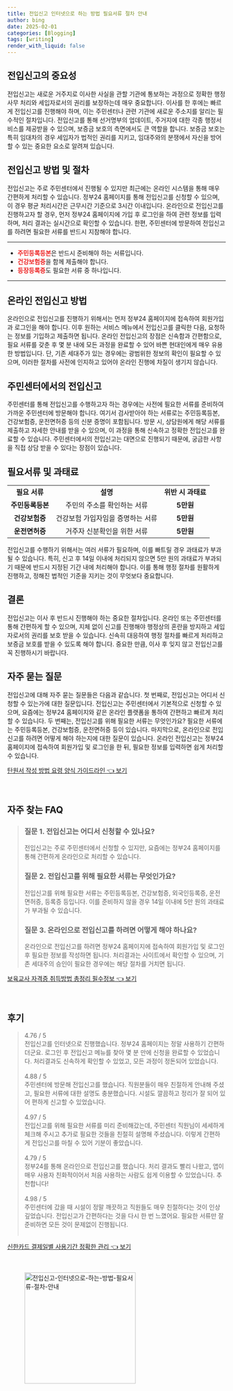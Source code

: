 ```yaml
---
title: 전입신고 인터넷으로 하는 방법 필요서류 절차 안내
author: bing
date: 2025-02-01
categories: [Blogging]
tags: [writing]
render_with_liquid: false
---
```



<h2 id='전입신고의 중요성'>전입신고의 중요성</h2>

<p>전입신고는 새로운 거주지로 이사한 사실을 관할 기관에 통보하는 과정으로 정확한 행정사무 처리와 세입자로서의 권리를 보장하는데 매우 중요합니다. 이사를 한 후에는 빠르게 전입신고를 진행해야 하며, 이는 주민센터나 관련 기관에 새로운 주소지를 알리는 필수적인 절차입니다. 전입신고를 통해 선거명부의 업데이트, 주거지에 대한 각종 행정서비스를 제공받을 수 있으며, 보증금 보호의 측면에서도 큰 역할을 합니다. 보증금 보호는 특히 임대차의 경우 세입자가 법적인 권리를 지키고, 임대주와의 분쟁에서 자신을 방어할 수 있는 중요한 요소로 알려져 있습니다.</p>

<h2 id='전입신고 방법 및 절차'>전입신고 방법 및 절차</h2>

<p>전입신고는 주로 주민센터에서 진행될 수 있지만 최근에는 온라인 시스템을 통해 매우 간편하게 처리할 수 있습니다. 정부24 홈페이지를 통해 전입신고를 신청할 수 있으며, 이 경우 평균 처리시간은 근무시간 기준으로 3시간 이내입니다. 온라인으로 전입신고를 진행하고자 할 경우, 먼저 정부24 홈페이지에 가입 후 로그인을 하여 관련 정보를 입력하며, 처리 결과는 실시간으로 확인할 수 있습니다. 한편, 주민센터에 방문하여 전입신고를 하려면 필요한 서류를 반드시 지참해야 합니다.</p>

<hr />

<ul>
    <li><b><span style="color: #ee2323;">주민등록등본</span></b>은 반드시 준비해야 하는 서류입니다.</li>
    <li><b><span style="color: #ee2323;">건강보험증</span></b>을 함께 제출해야 합니다.</li>
    <li><b><span style="color: #ee2323;">등장등록증</span></b>도 필요한 서류 중 하나입니다.</li>
</ul>

<hr />

<h2 id='온라인 전입신고 방법'>온라인 전입신고 방법</h2>

<p>온라인으로 전입신고를 진행하기 위해서는 먼저 정부24 홈페이지에 접속하여 회원가입과 로그인을 해야 합니다. 이후 원하는 서비스 메뉴에서 전입신고를 클릭한 다음, 요청하는 정보를 기입하고 제출하면 됩니다. 온라인 전입신고의 장점은 신속함과 간편함으로, 필요 서류를 갖춘 후 몇 분 내에 모든 과정을 완료할 수 있어 바쁜 현대인에게 매우 유용한 방법입니다. 단, 기존 세대주가 있는 경우에는 광범위한 정보의 확인이 필요할 수 있으며, 이러한 절차를 사전에 인지하고 있어야 온라인 진행에 차질이 생기지 않습니다.</p>

<h2 id='주민센터에서의 전입신고'>주민센터에서의 전입신고</h2>

<p>주민센터를 통해 전입신고를 수행하고자 하는 경우에는 사전에 필요한 서류를 준비하여 가까운 주민센터에 방문해야 합니다. 여기서 검사받아야 하는 서류로는 주민등록등본, 건강보험증, 운전면허증 등의 신분 증명이 포함됩니다. 방문 시, 상담원에게 해당 서류를 제출하고 자세한 안내를 받을 수 있으며, 이 과정을 통해 신속하고 정확한 전입신고를 완료할 수 있습니다. 주민센터에서의 전입신고는 대면으로 진행되기 때문에, 궁금한 사항을 직접 상담 받을 수 있다는 장점이 있습니다.</p>

<h2 id='필요서류 및 과태료'>필요서류 및 과태료</h2>

<table>
    <tr>
        <td style="text-align: center; height: 17px;"><b>필요 서류</b></td>
        <td style="text-align: center; height: 17px;"><b>설명</b></td>
        <td style="text-align: center; height: 17px;"><b>위반 시 과태료</b></td>
    </tr>
    <tr>
        <td style="text-align: center; height: 17px;"><b>주민등록등본</b></td>
        <td style="text-align: center; height: 17px;">주민의 주소를 확인하는 서류</td>
        <td style="text-align: center; height: 17px;"><b>5만원</b></td>
    </tr>
    <tr>
        <td style="text-align: center; height: 17px;"><b>건강보험증</b></td>
        <td style="text-align: center; height: 17px;">건강보험 가입자임을 증명하는 서류</td>
        <td style="text-align: center; height: 17px;"><b>5만원</b></td>
    </tr>
    <tr>
        <td style="text-align: center; height: 17px;"><b>운전면허증</b></td>
        <td style="text-align: center; height: 17px;">거주자 신분확인을 위한 서류</td>
        <td style="text-align: center; height: 17px;"><b>5만원</b></td>
    </tr>
</table>

<p>전입신고를 수행하기 위해서는 여러 서류가 필요하며, 이를 빠트릴 경우 과태료가 부과될 수 있습니다. 특히, 신고 후 14일 이내에 처리되지 않으면 5만 원의 과태료가 부과되기 때문에 반드시 지정된 기간 내에 처리해야 합니다. 이를 통해 행정 절차를 원활하게 진행하고, 정해진 법적인 기준을 지키는 것이 무엇보다 중요합니다.</p>

<h2 id='결론'>결론</h2>

<p>전입신고는 이사 후 반드시 진행해야 하는 중요한 절차입니다. 온라인 또는 주민센터를 통해 간편하게 할 수 있으며, 지체 없이 신고를 진행해야 행정상의 혼란을 방지하고 세입자로서의 권리를 보호 받을 수 있습니다. 신속히 대응하여 행정 절차를 빠르게 처리하고 보증금 보호를 받을 수 있도록 해야 합니다. 중요한 만큼, 이사 후 잊지 않고 전입신고를 꼭 진행하시기 바랍니다.</p>

<h2 id='자주 묻는 질문'>자주 묻는 질문</h2>

<p>전입신고에 대해 자주 묻는 질문들은 다음과 같습니다. 첫 번째로, 전입신고는 어디서 신청할 수 있는가에 대한 질문입니다. 전입신고는 주민센터에서 기본적으로 신청할 수 있으며, 요즘에는 정부24 홈페이지와 같은 온라인 플랫폼을 통하여 간편하고 빠르게 처리할 수 있습니다. 두 번째는, 전입신고를 위해 필요한 서류는 무엇인가요? 필요한 서류에는 주민등록등본, 건강보험증, 운전면허증 등이 있습니다. 마지막으로, 온라인으로 전입신고를 하려면 어떻게 해야 하는지에 대한 질문이 있습니다. 온라인 전입신고는 정부24 홈페이지에 접속하여 회원가입 및 로그인을 한 뒤, 필요한 정보를 입력하면 쉽게 처리할 수 있습니다.</p>


<p><a class="click-button" title="탄원서 작성 방법 요령 양식 가이드라인" href="https://aptwhite.github.io/posts/%ED%83%84%EC%9B%90%EC%84%9C-%EC%9E%91%EC%84%B1-%EB%B0%A9%EB%B2%95-%EC%9A%94%EB%A0%B9-%EC%96%91%EC%8B%9D-%EA%B0%80%EC%9D%B4%EB%93%9C%EB%9D%BC%EC%9D%B8/" rel="dofollow">탄원서 작성 방법 요령 양식 가이드라인 👈 보기</a></p><br>
<h2 id='자주_찾는_FAQ'>자주 찾는 FAQ</h2>
<div itemscope="" itemtype="https://schema.org/FAQPage">
<blockquote>
<div itemscope="" itemprop="mainEntity" itemtype="https://schema.org/Question">
<h3 itemprop="name">질문 1. 전입신고는 어디서 신청할 수 있나요?</h3>
<div itemscope="" itemprop="acceptedAnswer" itemtype="https://schema.org/Answer">
<span itemprop="text">
<p>전입신고는 주로 주민센터에서 신청할 수 있지만, 요즘에는 정부24 홈페이지를 통해 간편하게 온라인으로 처리할 수 있습니다.</p>
</span>
</div>
</div>
<div itemscope="" itemprop="mainEntity" itemtype="https://schema.org/Question">
<h3 itemprop="name">질문 2. 전입신고를 위해 필요한 서류는 무엇인가요?</h3>
<div itemscope="" itemprop="acceptedAnswer" itemtype="https://schema.org/Answer">
<span itemprop="text">
<p>전입신고를 위해 필요한 서류는 주민등록등본, 건강보험증, 외국인등록증, 운전면허증, 등록증 등입니다. 이를 준비하지 않을 경우 14일 이내에 5만 원의 과태료가 부과될 수 있습니다.</p>
</span>
</div>
</div>
<div itemscope="" itemprop="mainEntity" itemtype="https://schema.org/Question">
<h3 itemprop="name">질문 3. 온라인으로 전입신고를 하려면 어떻게 해야 하나요?</h3>
<div itemscope="" itemprop="acceptedAnswer" itemtype="https://schema.org/Answer">
<span itemprop="text">
<p>온라인으로 전입신고를 하려면 정부24 홈페이지에 접속하여 회원가입 및 로그인 후 필요한 정보를 작성하면 됩니다. 처리결과는 사이트에서 확인할 수 있으며, 기존 세대주의 승인이 필요한 경우에는 해당 절차를 거치면 됩니다.</p>
</span>
</div>
</div>
</blockquote>
</div>
<p><a class="click-button" title="보육교사 자격증 취득방법 총정리 필수정보" href="https://aptwhite.github.io/posts/%EB%B3%B4%EC%9C%A1%EA%B5%90%EC%82%AC-%EC%9E%90%EA%B2%A9%EC%A6%9D-%EC%B7%A8%EB%93%9D%EB%B0%A9%EB%B2%95-%EC%B4%9D%EC%A0%95%EB%A6%AC-%ED%95%84%EC%88%98%EC%A0%95%EB%B3%B4/" rel="dofollow">보육교사 자격증 취득방법 총정리 필수정보 👈 보기</a></p><br>
<h2 id='후기'>후기</h2>
<div itemscope itemtype="https://schema.org/Product">
  <blockquote>
  <div itemprop="review" itemscope itemtype="https://schema.org/Review">
      <div itemprop="reviewRating" itemscope itemtype="https://schema.org/Rating"> <span itemprop="ratingValue">4.76</span> / <span itemprop="bestRating">5</span> </div>
      <span itemprop="reviewBody">전입신고를 인터넷으로 진행했습니다. 정부24 홈페이지는 정말 사용하기 간편하더군요. 로그인 후 전입신고 메뉴를 찾아 몇 분 만에 신청을 완료할 수 있었습니다. 처리결과도 신속하게 확인할 수 있었고, 모든 과정이 정돈되어 있었습니다.</span>
  </div>
  <br>
  <div itemprop="review" itemscope itemtype="https://schema.org/Review">
      <div itemprop="reviewRating" itemscope itemtype="https://schema.org/Rating"> <span itemprop="ratingValue">4.88</span> / <span itemprop="bestRating">5</span> </div>
      <span itemprop="reviewBody">주민센터에 방문해 전입신고를 했습니다. 직원분들이 매우 친절하게 안내해 주셨고, 필요한 서류에 대한 설명도 충분했습니다. 시설도 깔끔하고 정리가 잘 되어 있어 편하게 신고할 수 있었습니다.</span>
  </div>
  <br>
  <div itemprop="review" itemscope itemtype="https://schema.org/Review">
      <div itemprop="reviewRating" itemscope itemtype="https://schema.org/Rating"> <span itemprop="ratingValue">4.97</span> / <span itemprop="bestRating">5</span> </div>
      <span itemprop="reviewBody">전입신고를 위해 필요한 서류를 미리 준비해갔는데, 주민센터 직원님이 세세하게 체크해 주시고 추가로 필요한 것들을 친절히 설명해 주셨습니다. 이렇게 간편하게 전입신고를 마칠 수 있어 기분이 좋았습니다.</span>
  </div>
  <br>
  <div itemprop="review" itemscope itemtype="https://schema.org/Review">
      <div itemprop="reviewRating" itemscope itemtype="https://schema.org/Rating"> <span itemprop="ratingValue">4.79</span> / <span itemprop="bestRating">5</span> </div>
      <span itemprop="reviewBody">정부24를 통해 온라인으로 전입신고를 했습니다. 처리 결과도 빨리 나왔고, 앱이 매우 사용자 친화적이어서 처음 사용하는 사람도 쉽게 이용할 수 있었습니다. 추천합니다!</span>
  </div>
  <br>
  <div itemprop="review" itemscope itemtype="https://schema.org/Review">
      <div itemprop="reviewRating" itemscope itemtype="https://schema.org/Rating"> <span itemprop="ratingValue">4.98</span> / <span itemprop="bestRating">5</span> </div>
      <span itemprop="reviewBody">주민센터에 갔을 때 시설이 정말 깨끗하고 직원들도 매우 친절하다는 것이 인상 깊었습니다. 전입신고가 간편하다는 것을 다시 한 번 느꼈어요. 필요한 서류만 잘 준비하면 모든 것이 문제없이 진행됩니다.</span>
  </div>
  <br>
</blockquote>
</div>
<p><a class="click-button" title="신한카드 결제일별 사용기간 정확한 관리" href="https://aptwhite.github.io/posts/%EC%8B%A0%ED%95%9C%EC%B9%B4%EB%93%9C-%EA%B2%B0%EC%A0%9C%EC%9D%BC%EB%B3%84-%EC%82%AC%EC%9A%A9%EA%B8%B0%EA%B0%84-%EC%A0%95%ED%99%95%ED%95%9C-%EA%B4%80%EB%A6%AC/" rel="dofollow">신한카드 결제일별 사용기간 정확한 관리 👈 보기</a></p><br>
<figure class="image"><img src="https://aptwhite.github.io/assets/img/thumbnail/전입신고-인터넷으로-하는-방법-필요서류-절차-안내.webp" alt="전입신고-인터넷으로-하는-방법-필요서류-절차-안내" width="256" height="256"></figure>